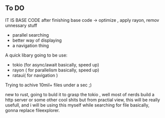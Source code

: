 ## To DO

IT IS BASE CODE
after finishing base code -> optimize , apply rayon, remov unnessary stuff

- parallel searching
- better way of displaying
- a navigation thing

A quick libary going to be use:

- tokio (for async/await basically, speed up)
- rayon ( for parallelism basically, speed up)
- rataui( for navigation )

Trying to achive 10mil+ files under a sec ;)

new to rust, going to buld it to grasp the tokio , well most of nerds build a http server or some other cool shits but from practial view,
this will be really usefull, and i will be using this myself while searching for file basically, gonna replace fileexplorer.
